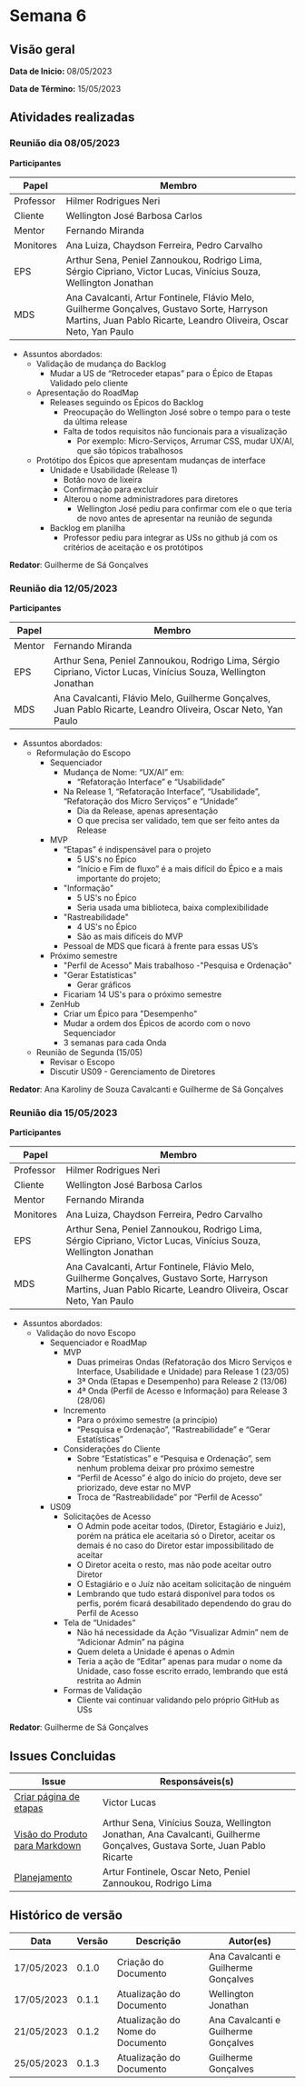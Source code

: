 # Semana 6
## Visão geral
**Data de Inicio:** 08/05/2023

**Data de Término:** 15/05/2023

## Atividades realizadas
### Reunião dia 08/05/2023
**Participantes**

| Papel | Membro |
| ----- | ------ |
| Professor | Hilmer Rodrigues Neri |
| Cliente | Wellington José Barbosa Carlos |
| Mentor |  Fernando Miranda |
| Monitores | Ana Luiza, Chaydson Ferreira, Pedro Carvalho |
| EPS | Arthur Sena, Peniel Zannoukou, Rodrigo Lima, Sérgio Cipriano, Victor Lucas, Vinícius Souza, Wellington Jonathan | 
| MDS | Ana Cavalcanti, Artur Fontinele, Flávio Melo, Guilherme Gonçalves, Gustavo Sorte, Harryson Martins, Juan Pablo Ricarte, Leandro Oliveira, Oscar Neto, Yan Paulo |

- Assuntos abordados:
    - Validação de mudança do Backlog 
        - Mudar a US de “Retroceder etapas” para o Épico de Etapas
            Validado pelo cliente
    - Apresentação do RoadMap
        - Releases seguindo os Épicos do Backlog
            - Preocupação do Wellington José sobre o tempo para o teste da última release
            - Falta de todos requisitos não funcionais para a visualização
                - Por exemplo: Micro-Serviços, Arrumar CSS, mudar UX/AI, que são tópicos trabalhosos
    - Protótipo dos Épicos que apresentam mudanças de interface
        - Unidade e Usabilidade (Release 1)
            - Botão novo de lixeira
            - Confirmação para excluir
            - Alterou o nome administradores para diretores
                - Wellington José pediu para confirmar com ele o que teria de novo antes de apresentar na reunião de segunda
        - Backlog em planilha   
            - Professor pediu para integrar as USs no github já com os critérios
de aceitação e os protótipos

**Redator**: Guilherme de Sá Gonçalves

### Reunião dia 12/05/2023
**Participantes**

| Papel | Membro |
| ----- | ------ |
| Mentor |  Fernando Miranda |
| EPS | Arthur Sena, Peniel Zannoukou, Rodrigo Lima, Sérgio Cipriano, Victor Lucas, Vinícius Souza, Wellington Jonathan | 
| MDS |  Ana Cavalcanti, Flávio Melo, Guilherme Gonçalves, Juan Pablo Ricarte, Leandro Oliveira, Oscar Neto, Yan Paulo |

- Assuntos abordados:
    - Reformulação do Escopo
        - Sequenciador
            - Mudança de Nome: “UX/AI” em:
                - “Refatoração Interface” e “Usabilidade”
            - Na Release 1, “Refatoração Interface”, “Usabilidade”, “Refatoração dos Micro Serviços” e “Unidade”
                - Dia da Release, apenas apresentação
                - O que precisa ser validado, tem que ser feito antes da Release
        - MVP
            - “Etapas” é indispensável para o projeto
                - 5 US's no Épico
                - “Início e Fim de fluxo” é a mais difícil do Épico e a mais importante do projeto;
            - "Informação"
                - 5 US's no Épico
                - Seria usada uma biblioteca, baixa complexibilidade
            - "Rastreabilidade"
                - 4 US's no Épico
                - São as mais difíceis do MVP
            - Pessoal de MDS que ficará à frente para essas US’s
        - Próximo semestre
            - "Perfil de Acesso"
                Mais trabalhoso
            -"Pesquisa e Ordenação"
            - "Gerar Estatísticas"
                - Gerar gráficos
            - Ficariam 14 US's para o próximo semestre 
        - ZenHub
            - Criar um Épico para "Desempenho"
            - Mudar a ordem dos Épicos de acordo com o novo Sequenciador
            - 3 semanas para cada Onda
    - Reunião de Segunda (15/05)
        - Revisar o Escopo
        - Discutir US09 - Gerenciamento de Diretores
            
**Redator**: Ana Karoliny de Souza Cavalcanti e Guilherme de Sá Gonçalves

### Reunião dia 15/05/2023
**Participantes**

| Papel | Membro |
| ----- | ------ |
| Professor | Hilmer Rodrigues Neri |
| Cliente | Wellington José Barbosa Carlos |
| Mentor |  Fernando Miranda |
| Monitores | Ana Luiza, Chaydson Ferreira, Pedro Carvalho
| EPS | Arthur Sena, Peniel Zannoukou, Rodrigo Lima, Sérgio Cipriano, Victor Lucas, Vinícius Souza, Wellington Jonathan | 
| MDS | Ana Cavalcanti, Artur Fontinele, Flávio Melo, Guilherme Gonçalves, Gustavo Sorte, Harryson Martins, Juan Pablo Ricarte, Leandro Oliveira, Oscar Neto, Yan Paulo |

- Assuntos abordados:
    - Validação do novo Escopo
        - Sequenciador e RoadMap
            - MVP
                - Duas primeiras Ondas (Refatoração dos Micro Serviços e
Interface, Usabilidade e Unidade) para Release 1 (23/05)
                - 3ª Onda (Etapas e Desempenho) para Release 2 (13/06)
                - 4ª Onda (Perfil de Acesso e Informação) para Release 3
(28/06)
            - Incremento
                - Para o próximo semestre (a princípio)
                - “Pesquisa e Ordenação”, “Rastreabilidade” e “Gerar
Estatísticas”
            - Considerações do Cliente
                - Sobre “Estatísticas” e “Pesquisa e Ordenação”, sem
nenhum problema deixar pro próximo semestre
                - “Perfil de Acesso” é algo do início do projeto, deve ser
priorizado, deve estar no MVP
                - Troca de “Rastreabilidade” por “Perfil de Acesso”
        - US09
            - Solicitações de Acesso
                - O Admin pode aceitar todos, (Diretor, Estagiário e Juiz), porém na prática ele aceitaria só o Diretor, aceitar os demais é no caso do Diretor estar impossibilitado de aceitar
                - O Diretor aceita o resto, mas não pode aceitar outro Diretor
                - O Estagiário e o Juíz não aceitam solicitação de ninguém
                - Lembrando que tudo estará disponível para todos os perfis, porém ficará desabilitado dependendo do grau do Perfil de Acesso
            - Tela de “Unidades”
                - Não há necessidade da Ação “Visualizar Admin” nem de
“Adicionar Admin” na página
                - Quem deleta a Unidade é apenas o Admin
                - Teria a ação de “Editar” apenas para mudar o nome da
Unidade, caso fosse escrito errado, lembrando que está
restrita ao Admin
            - Formas de Validação
                - Cliente vai continuar validando pelo próprio GitHub as USs

**Redator**: Guilherme de Sá Gonçalves

## Issues Concluidas
| Issue | Responsáveis(s) |
| ----- | ---------------- |
|[Criar página de etapas](https://github.com/fga-eps-mds/2023-1-CAPJu-Doc/issues/32)| Victor Lucas |
|[Visão do Produto para Markdown](https://github.com/fga-eps-mds/2023-1-CAPJu-Doc/issues/35)| Arthur Sena, Vinícius Souza, Wellington Jonathan, Ana Cavalcanti, Guilherme Gonçalves, Gustava Sorte, Juan Pablo Ricarte |
|[Planejamento](https://github.com/fga-eps-mds/2023-1-CAPJu-Doc/issues/60)| Artur Fontinele, Oscar Neto, Peniel Zannoukou, Rodrigo Lima |

## Histórico de versão
| Data | Versão | Descrição | Autor(es) |
| ---- | ---- | ---- | ---- |
| 17/05/2023 | 0.1.0 | Criação do Documento | Ana Cavalcanti e Guilherme Gonçalves |
| 17/05/2023 | 0.1.1 | Atualização do Documento | Wellington Jonathan |
| 21/05/2023 | 0.1.2 | Atualização do Nome do Documento | Ana Cavalcanti e Guilherme Gonçalves |
| 25/05/2023 | 0.1.3 | Atualização do Documento | Guilherme Gonçalves |